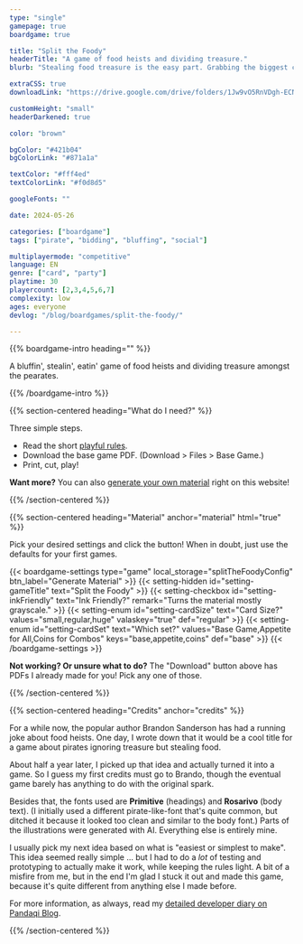 ```yaml
---
type: "single"
gamepage: true
boardgame: true

title: "Split the Foody"
headerTitle: "A game of food heists and dividing treasure."
blurb: "Stealing food treasure is the easy part. Grabbing the biggest chunk when dividing the booty is tough---but also crucial to your success as a true pearate."

extraCSS: true
downloadLink: "https://drive.google.com/drive/folders/1Jw9vO5RnVDgh-ECN8NxMDVKeN9Uhfjjg"

customHeight: "small"
headerDarkened: true

color: "brown"

bgColor: "#421b04"
bgColorLink: "#871a1a"

textColor: "#fff4ed"
textColorLink: "#f0d8d5"

googleFonts: ""

date: 2024-05-26

categories: ["boardgame"]
tags: ["pirate", "bidding", "bluffing", "social"]

multiplayermode: "competitive"
language: EN
genre: ["card", "party"]
playtime: 30
playercount: [2,3,4,5,6,7]
complexity: low
ages: everyone
devlog: "/blog/boardgames/split-the-foody/"

---
```


{{% boardgame-intro heading="" %}}

A bluffin', stealin', eatin' game of food heists and dividing treasure amongst the pearates.

{{% /boardgame-intro %}}

{{% section-centered heading="What do I need?" %}}

Three simple steps.
* Read the short [playful rules](rules).
* Download the base game PDF. (Download > Files > Base Game.)
* Print, cut, play!

**Want more?** You can also [generate your own material](#material) right on this website!

{{% /section-centered %}}

{{% section-centered heading="Material" anchor="material" html="true" %}}

<p>Pick your desired settings and click the button! When in doubt, just use the defaults for your first games.</p>

{{< boardgame-settings type="game" local_storage="splitTheFoodyConfig" btn_label="Generate Material" >}}
	{{< setting-hidden id="setting-gameTitle" text="Split the Foody" >}}
  {{< setting-checkbox id="setting-inkFriendly" text="Ink Friendly?" remark="Turns the material mostly grayscale." >}}
  {{< setting-enum id="setting-cardSize" text="Card Size?" values="small,regular,huge" valaskey="true" def="regular" >}}
  {{< setting-enum id="setting-cardSet" text="Which set?" values="Base Game,Appetite for All,Coins for Combos" keys="base,appetite,coins" def="base" >}}
{{< /boardgame-settings >}}

<p class="settings-remark"><strong>Not working? Or unsure what to do?</strong> The "Download" button above has PDFs I already made for you! Pick any one of those.</p>

{{% /section-centered %}}

{{% section-centered heading="Credits" anchor="credits" %}}

For a while now, the popular author Brandon Sanderson has had a running joke about food heists. One day, I wrote down that it would be a cool title for a game about pirates ignoring treasure but stealing food.

About half a year later, I picked up that idea and actually turned it into a game. So I guess my first credits must go to Brando, though the eventual game barely has anything to do with the original spark.

Besides that, the fonts used are **Primitive** (headings) and **Rosarivo** (body text). (I initially used a different pirate-like-font that's quite common, but ditched it because it looked too clean and similar to the body font.) Parts of the illustrations were generated with AI. Everything else is entirely mine.

I usually pick my next idea based on what is "easiest or simplest to make". This idea seemed really simple ... but I had to do a _lot_ of testing and prototyping to actually make it work, while keeping the rules light. A bit of a misfire from me, but in the end I'm glad I stuck it out and made this game, because it's quite different from anything else I made before.

For more information, as always, read my [detailed developer diary on Pandaqi Blog](/blog/boardgames/split-the-foody).

{{% /section-centered %}}
